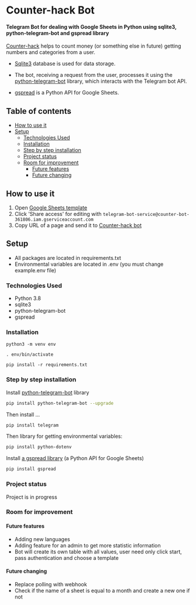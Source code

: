# Counter-hack Bot

#### Telegram Bot for dealing with Google Sheets in Python using sqlite3, python-telegram-bot and gspread library
[Counter-hack](https://t.me/counter_hack_bot) helps to count money (or something else in future) getting numbers and categories from a user.

* [Sqlite3](https://docs.python.org/3/library/sqlite3.html) database is used for data storage.

* The bot, receiving a request from the user, processes it using the [python-telegram-bot](https://pypi.org/project/python-telegram-bot/#introduction)
  library, which interacts with the Telegram bot API.

* [gspread](https://docs.gspread.org/en/latest/index.html) is a Python API for Google Sheets.


## Table of contents
* [How to use it](#How-to-use-it)
* [Setup](#Setup)
    * [Technologies Used](#Technologies-Used)
    * [Installation](#Installation)
    * [Step by step installation](#Step-by-step-installation)
    * [Project status](#Project-status)
    * [Room for improvement](#Room-for-improvement)
        * [Future features](#Future-features)
        * [Future changing](#Future-changing)

## How to use it
1. Open [Google Sheets template](https://docs.google.com/spreadsheets/d/1C-Z0OPYnyKPSjn8_YvrpE4uFIPiw0xQrSTn2OHhPVO4/edit#gid=1785411570)
2. Click 'Share access' for editing with
`telegram-bot-service@counter-bot-361806.iam.gserviceaccount.com`
3. Copy URL of a page and send it to [Counter-hack bot](https://t.me/counter_hack_bot)


## Setup
* All packages are located in requirements.txt
* Environmental variables are located in .env
  (you must change example.env file)
  

### Technologies Used
* Python 3.8
* sqlite3
* python-telegram-bot
* gspread

### Installation
```python3 -m venv env```


```. env/bin/activate```


```pip install -r requirements.txt```


### Step by step installation
Install [python-telegram-bot](https://pypi.org/project/python-telegram-bot/#introduction)
library

```bash
pip install python-telegram-bot --upgrade
```

Then install ...

```bash
pip install telegram
```

Then library for getting environmental variables:

```bash
pip install python-dotenv
```

Install [a gspread library](https://docs.gspread.org/en/latest/index.html) (a Python API for Google Sheets)

```bash
pip install gspread
```


### Project status
Project is in progress

### Room for improvement
#### Future features
* Adding new languages
* Adding feature for an admin to get more statistic information
* Bot will create its own table with all values, user need only click start, pass authentication and choose a template

#### Future changing
* Replace polling with webhook
* Check if the name of a sheet is equal to a month and create a new one if not
